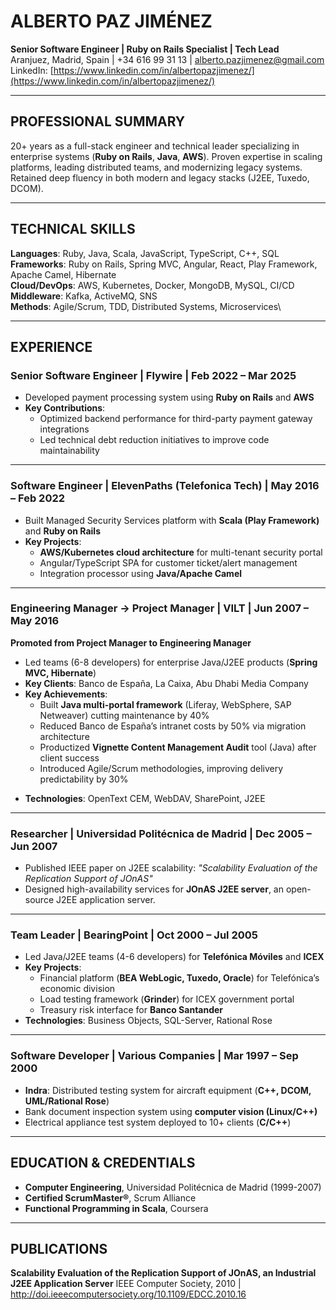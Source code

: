 # ALBERTO PAZ JIMÉNEZ
**Senior Software Engineer | Ruby on Rails Specialist | Tech Lead**\
Aranjuez, Madrid, Spain | +34 616 99 31 13 | alberto.pazjimenez@gmail.com\
LinkedIn: [https://www.linkedin.com/in/albertopazjimenez/](https://www.linkedin.com/in/albertopazjimenez/)

---

## PROFESSIONAL SUMMARY
20+ years as a full-stack engineer and technical leader specializing in enterprise systems (**Ruby on Rails**, **Java**, **AWS**). Proven expertise in scaling platforms, leading distributed teams, and modernizing legacy systems. Retained deep fluency in both modern and legacy stacks (J2EE, Tuxedo, DCOM).

---

## TECHNICAL SKILLS
**Languages**: Ruby, Java, Scala, JavaScript, TypeScript, C++, SQL\
**Frameworks**: Ruby on Rails, Spring MVC, Angular, React, Play Framework, Apache Camel, Hibernate\
**Cloud/DevOps**: AWS, Kubernetes, Docker, MongoDB, MySQL, CI/CD\
**Middleware**: Kafka, ActiveMQ, SNS\
**Methods**: Agile/Scrum, TDD, Distributed Systems, Microservices\

---

## EXPERIENCE

### **Senior Software Engineer** | Flywire | Feb 2022 – Mar 2025
* Developed payment processing system using **Ruby on Rails** and **AWS**
* **Key Contributions**:
  + Optimized backend performance for third-party payment gateway integrations
  + Led technical debt reduction initiatives to improve code maintainability

---

### **Software Engineer** | ElevenPaths (Telefonica Tech) | May 2016 – Feb 2022
* Built Managed Security Services platform with **Scala (Play Framework)** and **Ruby on Rails**
* **Key Projects**:
  + **AWS/Kubernetes cloud architecture** for multi-tenant security portal
  + Angular/TypeScript SPA for customer ticket/alert management
  + Integration processor using **Java/Apache Camel**

---

### **Engineering Manager → Project Manager** | VILT | Jun 2007 – May 2016  
**Promoted from Project Manager to Engineering Manager**

* Led teams (6-8 developers) for enterprise Java/J2EE products (**Spring MVC, Hibernate**)
* **Key Clients**: Banco de España, La Caixa, Abu Dhabi Media Company
* **Key Achievements**:
  + Built **Java multi-portal framework** (Liferay, WebSphere, SAP Netweaver) cutting maintenance by 40%
  + Reduced Banco de España’s intranet costs by 50% via migration architecture
  + Productized **Vignette Content Management Audit** tool (Java) after client success
  + Introduced Agile/Scrum methodologies, improving delivery predictability by 30%
- **Technologies**: OpenText CEM, WebDAV, SharePoint, J2EE

---

### **Researcher** | Universidad Politécnica de Madrid | Dec 2005 – Jun 2007
* Published IEEE paper on J2EE scalability: *"Scalability Evaluation of the Replication Support of JOnAS"*
* Designed high-availability services for **JOnAS J2EE server**, an open-source J2EE application server.

---

### **Team Leader** | BearingPoint | Oct 2000 – Jul 2005
* Led Java/J2EE teams (4-6 developers) for **Telefónica Móviles** and **ICEX**
* **Key Projects**:
  + Financial platform (**BEA WebLogic, Tuxedo, Oracle**) for Telefónica’s economic division
  + Load testing framework (**Grinder**) for ICEX government portal
  + Treasury risk interface for **Banco Santander**
* **Technologies**: Business Objects, SQL-Server, Rational Rose

---

### **Software Developer** | Various Companies | Mar 1997 – Sep 2000
* **Indra**: Distributed testing system for aircraft equipment (**C++, DCOM, UML/Rational Rose**)
* Bank document inspection system using **computer vision (Linux/C++)**
* Electrical appliance test system deployed to 10+ clients (**C/C++**)

---

## EDUCATION & CREDENTIALS
* **Computer Engineering**, Universidad Politécnica de Madrid (1999-2007)
* **Certified ScrumMaster®**, Scrum Alliance
* **Functional Programming in Scala**, Coursera

---

## PUBLICATIONS
**Scalability Evaluation of the Replication Support of JOnAS, an Industrial J2EE Application Server**
  IEEE Computer Society, 2010 | http://doi.ieeecomputersociety.org/10.1109/EDCC.2010.16
